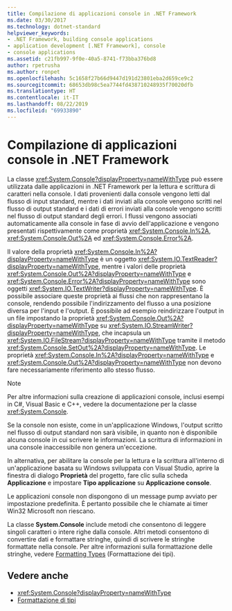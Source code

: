 ```yaml
---
title: Compilazione di applicazioni console in .NET Framework
ms.date: 03/30/2017
ms.technology: dotnet-standard
helpviewer_keywords:
- .NET Framework, building console applications
- application development [.NET Framework], console
- console applications
ms.assetid: c21fb997-9f0e-40a5-8741-f73bba376bd8
author: rpetrusha
ms.author: ronpet
ms.openlocfilehash: 5c1658f27b66d9447d191d23801eba2d659ce9c2
ms.sourcegitcommit: 68653db98c5ea7744fd438710248935f70020dfb
ms.translationtype: HT
ms.contentlocale: it-IT
ms.lasthandoff: 08/22/2019
ms.locfileid: "69933890"
---
```

# <a name="building-console-applications-in-the-net-framework"></a>Compilazione di applicazioni console in .NET Framework
La classe <xref:System.Console?displayProperty=nameWithType> può essere utilizzata dalle applicazioni in .NET Framework per la lettura e scrittura di caratteri nella console. I dati provenienti dalla console vengono letti dal flusso di input standard, mentre i dati inviati alla console vengono scritti nel flusso di output standard e i dati di errori inviati alla console vengono scritti nel flusso di output standard degli errori. I flussi vengono associati automaticamente alla console in fase di avvio dell'applicazione e vengono presentati rispettivamente come proprietà <xref:System.Console.In%2A>, <xref:System.Console.Out%2A> ed <xref:System.Console.Error%2A>.  
  
 Il valore della proprietà <xref:System.Console.In%2A?displayProperty=nameWithType> è un oggetto <xref:System.IO.TextReader?displayProperty=nameWithType>, mentre i valori delle proprietà <xref:System.Console.Out%2A?displayProperty=nameWithType> e <xref:System.Console.Error%2A?displayProperty=nameWithType> sono oggetti <xref:System.IO.TextWriter?displayProperty=nameWithType>. È possibile associare queste proprietà ai flussi che non rappresentano la console, rendendo possibile l'indirizzamento del flusso a una posizione diversa per l'input e l'output. È possibile ad esempio reindirizzare l'output in un file impostando la proprietà <xref:System.Console.Out%2A?displayProperty=nameWithType> su <xref:System.IO.StreamWriter?displayProperty=nameWithType>, che incapsula un <xref:System.IO.FileStream?displayProperty=nameWithType> tramite il metodo <xref:System.Console.SetOut%2A?displayProperty=nameWithType>. Le proprietà <xref:System.Console.In%2A?displayProperty=nameWithType> e <xref:System.Console.Out%2A?displayProperty=nameWithType> non devono fare necessariamente riferimento allo stesso flusso.  
  
> [!NOTE]
> Per altre informazioni sulla creazione di applicazioni console, inclusi esempi in C#, Visual Basic e C++, vedere la documentazione per la classe <xref:System.Console>.  
  
 Se la console non esiste, come in un'applicazione Windows, l'output scritto nel flusso di output standard non sarà visibile, in quanto non è disponibile alcuna console in cui scrivere le informazioni. La scrittura di informazioni in una console inaccessibile non genera un'eccezione.  
  
 In alternativa, per abilitare la console per la lettura e la scrittura all'interno di un'applicazione basata su Windows sviluppata con Visual Studio, aprire la finestra di dialogo **Proprietà** del progetto, fare clic sulla scheda **Applicazione** e impostare **Tipo applicazione** su **Applicazione console**.  
  
 Le applicazioni console non dispongono di un message pump avviato per impostazione predefinita. È pertanto possibile che le chiamate ai timer Win32 Microsoft non riescano.  
  
 La classe **System.Console** include metodi che consentono di leggere singoli caratteri o intere righe dalla console. Altri metodi consentono di convertire dati e formattare stringhe, quindi di scrivere le stringhe formattate nella console. Per altre informazioni sulla formattazione delle stringhe, vedere [Formatting Types](../../docs/standard/base-types/formatting-types.md) (Formattazione dei tipi).  
  
## <a name="see-also"></a>Vedere anche

- <xref:System.Console?displayProperty=nameWithType>
- [Formattazione di tipi](../../docs/standard/base-types/formatting-types.md)
